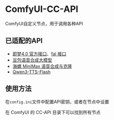# ComfyUI-CC-API

ComfyUI自定义节点，用于调用各种API

## 已适配的API

- [即梦4.0 官方接口](https://console.volcengine.com/ark/region:ark+cn-beijing/model/detail?Id=doubao-seedream-4-0)、[fal 接口](https://fal.ai/models/fal-ai/bytedance/seedream/v4/edit)
- [豆包语音合成大模型](https://console.volcengine.com/ark/region:ark+cn-beijing/model/detail?Id=ve-tts)
- [海螺 MiniMax 语音合成与克隆](https://platform.minimaxi.com/document/t2a_api_intro)
- [Qwen3-TTS-Flash](https://bailian.console.aliyun.com/#/model-market/detail/qwen3-tts-flash)

## 使用方法

在`config.ini`文件中配置API密钥，或者在节点中设置

在 ComfyUI 的 CC-API 目录下可以找到所有节点